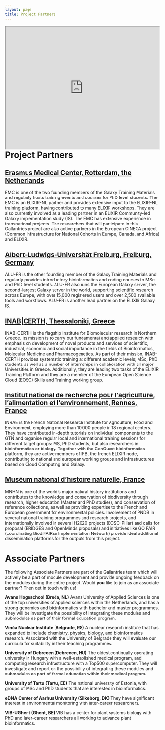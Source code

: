 ```yaml
---
layout: page
title: Project Partners
---
```


<iframe class="embed-responsive-item" src="https://www.google.com/maps/d/embed?mid=1sbQiMDfG4TX2-BPaFXX1UvG_LqDH7SUO" style="width: 500px; height: 400px; float: right"></iframe>

# Project Partners

## [Erasmus Medical Center, Rotterdam, the Netherlands](https://www.erasmusmc.nl)

EMC is one of the two founding members of the Galaxy Training Materials and regularly hosts training events and courses for PhD level students. The EMC is an ELIXIR-NL partner and provides extensive input to the ELIXIR-NL training platform, having contributed to many ELIXIR workshops. They are also currently involved as a leading partner in an ELIXIR Community-led Galaxy implementation study (IS). The EMC has extensive experience in transnational projects. The researchers that will participate in this Gallantries project are also active partners in the European CINECA project (Common Infrastructure for National Cohorts in Europe, Canada, and Africa) and ELIXIR.


## [Albert-Ludwigs-Universität Freiburg, Freiburg, Germany](https://uni-freiburg.de/)

ALU-FR is the other founding member of the Galaxy Training Materials and regularly provides introductory bioinformatics and coding courses to MSc and PhD level students. ALU-FR also runs the European Galaxy server, the second-largest Galaxy server in the world, supporting scientific research across Europe, with over 15,000 registered users and over 2,500 available tools and workflows. ALU-FR is another lead partner on the ELIXIR Galaxy IS.

## [INAB|CERTH, Thessaloniki, Greece](https://www2.inab.certh.gr/?page_id=32&lang=en)

INAB-CERTH is the flagship Institute for Biomolecular research in Northern Greece. Its mission is to carry out fundamental and applied research with emphasis on development of novel products and services of scientific, industrial, economic and social importance in the fields of Bioinformatics, Molecular Medicine and Pharmacogenetics. As part of their mission, INAB-CERTH provides systematic training at different academic levels; MSc, PhD students as well as a number of internships in collaboration with all major Universities in Greece. Additionally, they are leading two tasks of the ELIXIR Training Platform and they are a member of the European Open Science Cloud (EOSC) Skills and Training working group.

## [Institut national de recherche pour l’agriculture, l’alimentation et l’environnement, Rennes, France](https://www.inrae.fr/en)
INRAE is the French National Research Institute for Agriculture, Food and Environment, employing more than 10,000 people in 18 regional centers. They have contributed in-depth tutorials on individual components to the GTN and organise regular local and international training sessions for different target groups: MS, PhD students, but also researchers in bioinformatics or biology. Together with the GenOuest bioinformatics platform, they are active members of IFB, the french ELIXIR node, contributing to national and european working groups and infrastructures based on Cloud Computing and Galaxy.

## [Muséum national d’histoire naturelle, France](https://www.mnhn.fr/en)

MNHN is one of the world’s major natural history institutions and contributes to the knowledge and conservation of biodiversity through research, higher education (Master and PhD studies), and conservation of reference collections, as well as providing expertise to the French and European government for environmental policies. Involvement of PNDB in several national training programmes and research projects, and internationally involved in several H2020 projects (EOSC-Pillar) and calls for proposal (BRIDGES and OpenMinds proposals) and initiatives like GO FAIR (coordinating BiodiFAIRse Implementation Network) provide ideal additional dissemination platforms for the outputs from this project.

# Associate Partners

The following Associate Partners are part of the Gallantries team which will actively be a part of module development and provide ongoing feedback on the modules during the entire project. Would **you** like to join as an associate partner? Then get in touch with us!

**Avans Hogeschool (Breda, NL)**
Avans University of Applied Sciences is one of the top universities of applied sciences within the Netherlands, and has a strong genomics and bioinformatics with bachelor and master programmes. They will be investigate the possibility of integrating these modules and submodules as part of their formal education program.

**Vinča Nuclear Institute (Belgrade, RS)**
A nuclear research institute that has expanded to include chemistry, physics, biology, and bioinformatics research. Associated with the University of Belgrade they will evaluate our curricula for suitability in their teaching programmes.

**University of Debrecen (Debrecen, HU)**
The oldest continually operating university in Hungary with a well-established medical program, and computing research infrastructure with a Top500 supercomputer. They will investigate and report on the possibility of integrating these modules and submodules as part of formal education within their medical program.

**University of Tartu (Tartu, EE)**
The national university of Estonia, with groups of MSc and PhD students that are interested in bioinformatics.

**eDNA Center of Aarhus University (Silkeborg, DK)**
They have significant interest in environmental monitoring with later-career researchers.

**VIB-UGhent (Ghent, BE)**
VIB has a center for plant systems biology with PhD and later-career researchers all working to advance plant bioinformatics.
